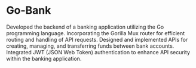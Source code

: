 # Go-Bank
Developed the backend of a banking application utilizing the Go programming language.
Incorporating the Gorilla Mux router for efficient routing and handling of API requests.
Designed and implemented APIs for creating, managing, and transferring funds between bank accounts.
Integrated JWT (JSON Web Token) authentication to enhance API security within the banking application.
